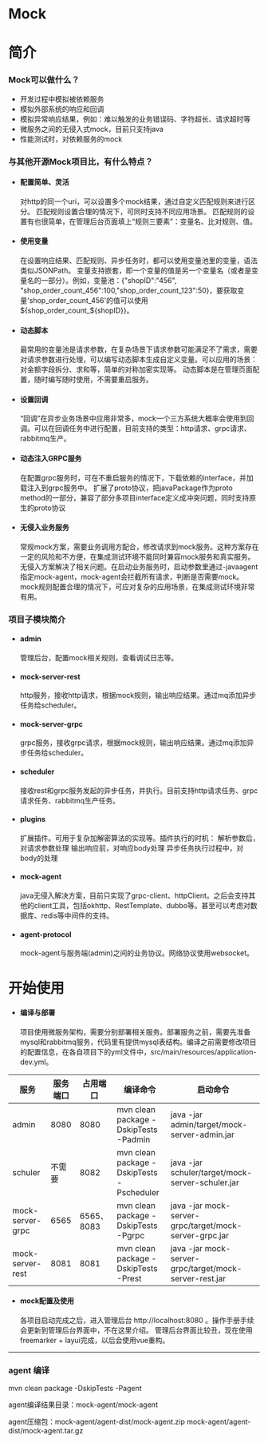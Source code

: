 # Mock
# 简介
### Mock可以做什么？
* 开发过程中模拟被依赖服务
* 模拟外部系统的响应和回调
* 模拟异常响应结果，例如：难以触发的业务错误码、字符超长、请求超时等
* 微服务之间的无侵入式mock，目前只支持java
* 性能测试时，对依赖服务的mock

### 与其他开源Mock项目比，有什么特点？
* ####  配置简单、灵活 
	对http的同一个uri，可以设置多个mock结果，通过自定义匹配规则来进行区分。
	匹配规则设置合理的情况下，可同时支持不同应用场景。
	匹配规则的设置有也很简单，在管理后台页面填上“规则三要素”：变量名、比对规则、值。

* ####  使用变量
	在设置响应结果、匹配规则、异步任务时，都可以使用变量池里的变量，语法类似JSONPath。
	变量支持嵌套，即一个变量的值是另一个变量名（或者是变量名的一部分）。例如，变量池：{"shopID":"456", "shop_order_count_456":100,"shop_order_count_123":50}，要获取变量'shop_order_count_456'的值可以使用 ${shop_order_count_${shopID}}。


* #### 动态脚本
	最常用的变量池是请求参数，在复杂场景下请求参数可能满足不了需求，需要对请求参数进行处理，可以编写动态脚本生成自定义变量。可以应用的场景：对金额字段拆分、求和等，简单的对称加密实现等。
	动态脚本是在管理页面配置，随时编写随时使用，不需要重启服务。


* ####  设置回调
	“回调”在异步业务场景中应用非常多，mock一个三方系统大概率会使用到回调。可以在回调任务中进行配置，目前支持的类型：http请求、grpc请求、rabbitmq生产。


* ####  动态注入GRPC服务 
	在配置grpc服务时，可在不重启服务的情况下，下载依赖的interface，并加载注入到grpc服务中。
	扩展了proto协议，把javaPackage作为proto method的一部分，兼容了部分多项目interface定义成冲突问题，同时支持原生的proto协议


* ####  无侵入业务服务
	常规mock方案，需要业务调用方配合，修改请求到mock服务。这种方案存在一定的风险和不方便，在集成测试环境不能同时兼容mock服务和真实服务。
	无侵入方案解决了相关问题。在启动业务服务时，启动参数里通过-javaagent指定mock-agent，mock-agent会拦截所有请求，判断是否需要mock。mock规则配置合理的情况下，可应对复杂的应用场景，在集成测试环境非常有用。

### 项目子模块简介
+ #### admin
	管理后台，配置mock相关规则，查看调试日志等。

+ #### mock-server-rest
	http服务，接收http请求，根据mock规则，输出响应结果。通过mq添加异步任务给scheduler。

+ #### mock-server-grpc
	grpc服务，接收grpc请求，根据mock规则，输出响应结果。通过mq添加异步任务给scheduler。

+ #### scheduler
	接收rest和grpc服务发起的异步任务，并执行。目前支持http请求任务、grpc请求任务、rabbitmq生产任务。
+ #### plugins
	扩展插件。可用于复杂加解密算法的实现等。插件执行的时机：
	 解析参数后，对请求参数处理
	 输出响应前，对响应body处理
	 异步任务执行过程中，对body的处理
+ #### mock-agent
	java无侵入解决方案，目前只实现了grpc-client、httpClient。之后会支持其他的client工具，包括okhttp、RestTemplate、dubbo等。甚至可以考虑对数据库、redis等中间件的支持。
+ #### agent-protocol
	mock-agent与服务端(admin)之间的业务协议。网络协议使用websocket。

# 开始使用
+ #### 编译与部署

	项目使用微服务架构，需要分别部署相关服务。部署服务之前，需要先准备mysql和rabbitmq服务，代码里有提供mysql表结构。编译之前需要修改项目的配置信息，在各自项目下的yml文件中，src/main/resources/application-dev.yml。

|  服务   | 服务端口  | 占用端口 |编译命令 |启动命令 |
|  ----  | ----  | ---- | ---- | ---- |
| admin  | 8080 | 8080 | mvn clean package -DskipTests -Padmin | java -jar admin/target/mock-server-admin.jar |
| schuler  | 不需要 | 8082 | mvn clean package -DskipTests -Pscheduler | java -jar schuler/target/mock-server-schuler.jar |
| mock-server-grpc| 6565 | 6565、8083 | mvn clean package -DskipTests -Pgrpc | java -jar mock-server-grpc/target/mock-server-grpc.jar |
| mock-server-rest| 8081 | 8081 | mvn clean package -DskipTests -Prest | java -jar mock-server-grpc/target/mock-server-rest.jar |

+ #### mock配置及使用

	各项目启动完成之后，进入管理后台 http://localhost:8080 。操作手册手续会更新到管理后台界面中，不在这里介绍。
	管理后台界面比较丑，现在使用 freemarker + layui完成，以后会使用vue重构。

---
### agent 编译

mvn clean package -DskipTests -Pagent

agent编译结果目录：mock-agent/mock-agent

agent压缩包：mock-agent/agent-dist/mock-agent.zip   mock-agent/agent-dist/mock-agent.tar.gz
